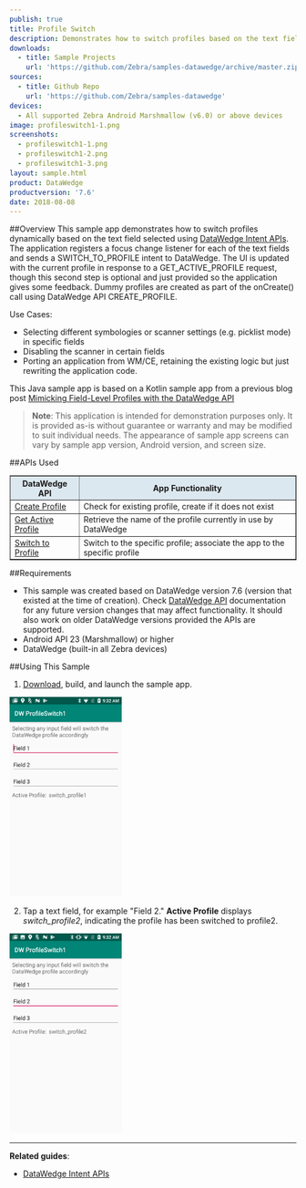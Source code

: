 ```yaml
---
publish: true
title: Profile Switch
description: Demonstrates how to switch profiles based on the text field in focus.
downloads:
  - title: Sample Projects
    url: 'https://github.com/Zebra/samples-datawedge/archive/master.zip'
sources:
  - title: Github Repo
    url: 'https://github.com/Zebra/samples-datawedge'
devices:
  - All supported Zebra Android Marshmallow (v6.0) or above devices
image: profileswitch1-1.png
screenshots:
  - profileswitch1-1.png
  - profileswitch1-2.png
  - profileswitch1-3.png
layout: sample.html
product: DataWedge
productversion: '7.6'
date: 2018-08-08
---
```


##Overview
This sample app demonstrates how to switch profiles dynamically based on the text field selected using [DataWedge Intent APIs](../../api).  The application registers a focus change listener for each of the text fields and sends a SWITCH_TO_PROFILE intent to DataWedge.  The UI is updated with the current profile in response to a GET_ACTIVE_PROFILE request, though this second step is optional and just provided so the application gives some feedback.  Dummy profiles are created as part of the onCreate() call using DataWedge API CREATE_PROFILE.

Use Cases:

* Selecting different symbologies or scanner settings (e.g. picklist mode) in specific fields
* Disabling the scanner in certain fields
* Porting an application from WM/CE, retaining the existing logic but just rewriting the application code.

This Java sample app is based on a Kotlin sample app from a previous blog post <a href="https://developer.zebra.com/blog/mimicking-field-level-profiles-datawedge-api">Mimicking Field-Level Profiles with the DataWedge API</a> 

>**Note**: This application is intended for demonstration purposes only. It is provided as-is without guarantee or warranty and may be modified to suit individual needs. The appearance of sample app screens can vary by sample app version, Android version, and screen size.

##APIs Used

<table class="facelift" style="width:100%" border="1" padding="5px">
  <tr bgcolor="#dce8ef">
    <th>DataWedge API</th>
    <th>App Functionality</th>
  </tr>
  
  <tr>
    <td><a href="../../api/createprofile/">Create Profile</a></td>
    <td>Check for existing profile, create if it does not exist</td>
  </tr>

  <tr>
    <td><a href="../../api/getactiveprofile/">Get Active Profile</a></td>
    <td>Retrieve the name of the profile currently in use by DataWedge</td>
  </tr>

  <tr>
    <td><a href="../../api/switchtoprofile/">Switch to Profile</a></td>
    <td>Switch to the specific profile; associate the app to the specific profile</td>
  </tr>

</table>

##Requirements
* This sample was created based on DataWedge version 7.6 (version that existed at the time of creation). Check [DataWedge API](../../about/) documentation for any future version changes that may affect functionality. It should also work on older DataWedge versions provided the APIs are supported.
* Android API 23 (Marshmallow) or higher
* DataWedge (built-in all Zebra devices)

##Using This Sample
1. [Download](https://github.com/Zebra/samples-datawedge), build, and launch the sample app.
<img style="height:350px" src="profileswitch1-1.png"/>
  
2. Tap a text field, for example "Field 2." **Active Profile** displays _switch_profile2_, indicating the profile has been switched to profile2. 
<img style="height:350px" src="profileswitch1-2.png"/>


  
-----

**Related guides**:

* [DataWedge Intent APIs](../../api) 










